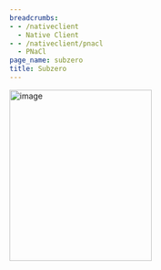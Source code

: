 ```yaml
---
breadcrumbs:
- - /nativeclient
  - Native Client
- - /nativeclient/pnacl
  - PNaCl
page_name: subzero
title: Subzero
---
```


<img alt="image"
src="http://www.google.com/chart?chc=sites&cht=d&chdp=sites&chl=%5B%5BPage+listing'%3D20'f%5Cv'a%5C%3D0'10'%3D249'0'dim'%5Cbox1'b%5CF6F6F6'fC%5CF6F6F6'eC%5C0'sk'%5C%5B%22Subpage+Listing%22'%5D'a%5CV%5C%3D12'f%5C%5DV%5Cta%5C%3D10'%3D0'%3D250'%3D297'dim'%5C%3D10'%3D10'%3D250'%3D297'vdim'%5Cbox1'b%5Cva%5CF6F6F6'fC%5CC8C8C8'eC%5C'a%5C%5Do%5CLauto'f%5C&sig=4Bm9qaJUdSqYajg2_Fmi3qRL9R0"
height=300 width=250>